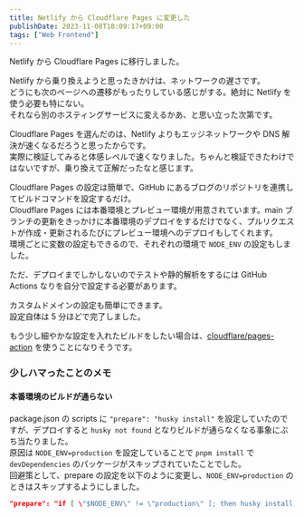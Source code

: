 ```yaml
---
title: Netlify から Cloudflare Pages に変更した
publishDate: 2023-11-08T18:09:17+09:00
tags: ["Web Frontend"]
---
```


Netlify から Cloudflare Pages に移行しました。

Netlify から乗り換えようと思ったきかけは、ネットワークの遅さです。  
どうにも次のページへの遷移がもったりしている感じがする。絶対に Netlify を使う必要も特にない。  
それなら別のホスティングサービスに変えるかあ、と思い立った次第です。

Cloudflare Pages を選んだのは、Netlify よりもエッジネットワークや DNS 解決が速くなるだろうと思ったからです。  
実際に検証してみると体感レベルで速くなりました。ちゃんと検証できたわけではないですが、乗り換えて正解だったなと感じます。

Cloudflare Pages の設定は簡単で、GitHub にあるブログのリポジトリを連携してビルドコマンドを設定するだけ。  
Cloudflare Pages には本番環境とプレビュー環境が用意されています。main ブランチの更新をきっかけに本番環境のデプロイをするだけでなく、プルリクエストが作成・更新されるたびにプレビュー環境へのデプロイもしてくれます。  
環境ごとに変数の設定もできるので、それぞれの環境で `NODE_ENV` の設定もしました。

ただ、デプロイまでしかしないのでテストや静的解析をするには GitHub Actions なりを自分で設定する必要があります。

カスタムドメインの設定も簡単にできます。  
設定自体は 5 分ほどで完了しました。

もう少し細やかな設定を入れたビルドをしたい場合は、[cloudflare/pages-action](https://github.com/cloudflare/pages-action) を使うことになりそうです。

### 少しハマったことのメモ

#### 本番環境のビルドが通らない

package.json の scripts に `"prepare": "husky install"` を設定していたのですが、デプロイすると `husky not found` となりビルドが通らなくなる事象にぶち当たりました。  
原因は `NODE_ENV=production` を設定していることで `pnpm install` で `devDependencies` のパッケージがスキップされていたことでした。  
回避策として、prepare の設定を以下のように変更し、`NODE_ENV=production` のときはスキップするようにしました。

```json
"prepare": "if [ \"$NODE_ENV\" != \"production\" ]; then husky install; fi"
```
